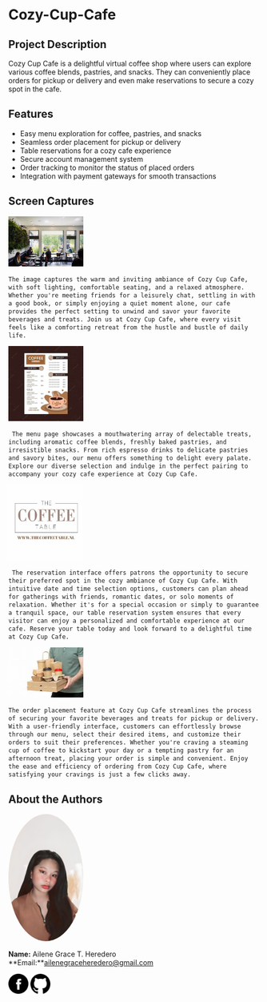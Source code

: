 # Cozy-Cup-Cafe

## Project Description
Cozy Cup Cafe is a delightful virtual coffee shop where users can explore various coffee blends, pastries, and snacks. They can conveniently place orders for pickup or delivery and even make reservations to secure a cozy spot in the cafe.

## Features
- Easy menu exploration for coffee, pastries, and snacks
- Seamless order placement for pickup or delivery
- Table reservations for a cozy cafe experience
- Secure account management system
- Order tracking to monitor the status of placed orders
- Integration with payment gateways for smooth transactions

## Screen Captures

<img src="OIP (2).jpg"  width="150"/>
  
    The image captures the warm and inviting ambiance of Cozy Cup Cafe, with soft lighting, comfortable seating, and a relaxed atmosphere. Whether you're meeting friends for a leisurely chat, settling in with a good book, or simply enjoying a quiet moment alone, our cafe provides the perfect setting to unwind and savor your favorite beverages and treats. Join us at Cozy Cup Cafe, where every visit feels like a comforting retreat from the hustle and bustle of daily life.


<img src="OIP.jpg" width="150"/>

     The menu page showcases a mouthwatering array of delectable treats, including aromatic coffee blends, freshly baked pastries, and irresistible snacks. From rich espresso drinks to delicate pastries and savory bites, our menu offers something to delight every palate. Explore our diverse selection and indulge in the perfect pairing to accompany your cozy cafe experience at Cozy Cup Cafe.


<img src="OIP (1).jpg" width="150"/>

     The reservation interface offers patrons the opportunity to secure their preferred spot in the cozy ambiance of Cozy Cup Cafe. With intuitive date and time selection options, customers can plan ahead for gatherings with friends, romantic dates, or solo moments of relaxation. Whether it's for a special occasion or simply to guarantee a tranquil space, our table reservation system ensures that every visitor can enjoy a personalized and comfortable experience at our cafe. Reserve your table today and look forward to a delightful time at Cozy Cup Cafe.


<img src="OIP (4).jpg" width="150"/>

    The order placement feature at Cozy Cup Cafe streamlines the process of securing your favorite beverages and treats for pickup or delivery. With a user-friendly interface, customers can effortlessly browse through our menu, select their desired items, and customize their orders to suit their preferences. Whether you're craving a steaming cup of coffee to kickstart your day or a tempting pastry for an afternoon treat, placing your order is simple and convenient. Enjoy the ease and efficiency of ordering from Cozy Cup Cafe, where satisfying your cravings is just a few clicks away.


## About the Authors


<img src="1687446240849.jpg" alt="Author Image" width="150" style="border-radius: 50%;">

**Name:** Ailene Grace T. Heredero  
**Email:**ailenegraceheredero@gmail.com

[<img src="Facebook_black.png" alt="Facebook" width="40">](https://web.facebook.com/grich.heredero)
[<img src="Github_black.png" alt="GitHub" width="40">](https://github.com/Ailene778)
